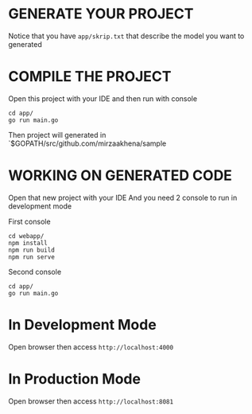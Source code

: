 # GENERATE YOUR PROJECT
Notice that you have `app/skrip.txt` that describe the model you want to generated


# COMPILE THE PROJECT
Open this project with your IDE and then run with console
```
cd app/
go run main.go
```
Then project will generated in `$GOPATH/src/github.com/mirzaakhena/sample


# WORKING ON GENERATED CODE
Open that new project with your IDE And you need 2 console to run in development mode

First console
```
cd webapp/
npm install
npm run build
npm run serve
```

Second console

```
cd app/
go run main.go
```

# In Development Mode
Open browser then access `http://localhost:4000`

# In Production Mode
Open browser then access `http://localhost:8081`
